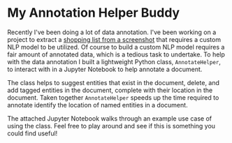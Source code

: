 # My Annotation Helper Buddy

Recently I've been doing a lot of data annotation.  I've been working on a project to extract a [shopping list from a 
screenshot](https://matthewvielkind.dev/home/2019/6/23/extracting-a-list-from-an-image) that requires a custom NLP model
to be utilized.  Of course to build a custom NLP model requires a fair amount of annotated data, which is a tedious 
task to undertake.  To help with the data annotation I built a lightweight Python class, `AnnotateHelper`, to interact
with in a Jupyter Notebook to help annotate a document.

The class helps to suggest entities that exist in the document, delete, and add tagged entities in the document, complete
with their location in the document.  Taken together `AnnotateHelper` speeds up the time required to annotate identify
the location of named entities in a document.

The attached Jupyter Notebook walks through an example use case of using the class. Feel free to play around and see
if this is something you could find useful!